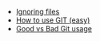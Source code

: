 <!-- 
.. link: 
.. description: 
.. tags: 
.. date: 2013/09/30 18:09:22
.. title: Git references
.. slug: git-references
-->

* [Ignoring files](https://help.github.com/articles/ignoring-files)
* [How to use GIT (easy)](https://speakerdeck.com/matze/distributed-version-control-and-why-you-want-to-use-it)
* [Good vs Bad Git usage](https://cwiki.apache.org/confluence/display/FLEX/Good+vs+Bad+Git+usage)